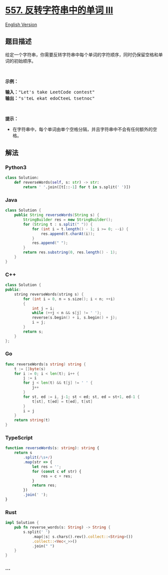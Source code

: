 # [557. 反转字符串中的单词 III](https://leetcode-cn.com/problems/reverse-words-in-a-string-iii)

[English Version](/solution/0500-0599/0557.Reverse%20Words%20in%20a%20String%20III/README_EN.md)

## 题目描述

<!-- 这里写题目描述 -->

<p>给定一个字符串，你需要反转字符串中每个单词的字符顺序，同时仍保留空格和单词的初始顺序。</p>

<p>&nbsp;</p>

<p><strong>示例：</strong></p>

<pre><strong>输入：</strong>&quot;Let&#39;s take LeetCode contest&quot;
<strong>输出：</strong>&quot;s&#39;teL ekat edoCteeL tsetnoc&quot;
</pre>

<p>&nbsp;</p>

<p><strong><strong><strong><strong>提示：</strong></strong></strong></strong></p>

<ul>
	<li>在字符串中，每个单词由单个空格分隔，并且字符串中不会有任何额外的空格。</li>
</ul>

## 解法

<!-- 这里可写通用的实现逻辑 -->

<!-- tabs:start -->

### **Python3**

<!-- 这里可写当前语言的特殊实现逻辑 -->

```python
class Solution:
    def reverseWords(self, s: str) -> str:
        return ' '.join([t[::-1] for t in s.split(' ')])
```

### **Java**

<!-- 这里可写当前语言的特殊实现逻辑 -->

```java
class Solution {
    public String reverseWords(String s) {
        StringBuilder res = new StringBuilder();
        for (String t : s.split(" ")) {
            for (int i = t.length() - 1; i >= 0; --i) {
                res.append(t.charAt(i));
            }
            res.append(" ");
        }
        return res.substring(0, res.length() - 1);
    }
}
```

### **C++**

```cpp
class Solution {
public:
    string reverseWords(string s) {
        for (int i = 0, n = s.size(); i < n; ++i)
        {
            int j = i;
            while (++j < n && s[j] != ' ');
            reverse(s.begin() + i, s.begin() + j);
            i = j;
        }
        return s;
    }
};
```

### **Go**

```go
func reverseWords(s string) string {
	t := []byte(s)
	for i := 0; i < len(t); i++ {
		j := i
		for j < len(t) && t[j] != ' ' {
			j++
		}
		for st, ed := i, j-1; st < ed; st, ed = st+1, ed-1 {
			t[st], t[ed] = t[ed], t[st]
		}
		i = j
	}
	return string(t)
}
```

### **TypeScript**

```ts
function reverseWords(s: string): string {
    return s
        .split(/\s+/)
        .map(str => {
            let res = '';
            for (const c of str) {
                res = c + res;
            }
            return res;
        })
        .join(' ');
}
```

### **Rust**

```rust
impl Solution {
    pub fn reverse_words(s: String) -> String {
        s.split(' ')
            .map(|s| s.chars().rev().collect::<String>())
            .collect::<Vec<_>>()
            .join(" ")
    }
}
```

### **...**

```

```

<!-- tabs:end -->
